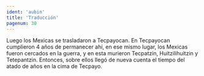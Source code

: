 ```yaml
---
ident: 'aubin'
title: 'Traducción'
pagenum: 30
---
```

Luego los Mexicas se trasladaron a Tecpayocan.
En Tecpayocan cumplieron 4 años de permanecer ahí, en ese mismo lugar, los Mexicas fueron cercados en la guerra, y en esta murieron Tecpatzin,  Huitzilihuitzin y Tetepantzin. Entonces, sobre ellos llegó de nueva cuenta el tiempo del atado de años en la cima de Tecpayo. 
